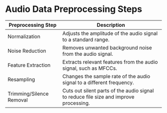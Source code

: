
# Audio Data Preprocessing Steps

| Preprocessing Step     | Description                                                                 |
|-----------------------|-----------------------------------------------------------------------------|
| Normalization         | Adjusts the amplitude of the audio signal to a standard range.             |
| Noise Reduction       | Removes unwanted background noise from the audio signal.                   |
| Feature Extraction     | Extracts relevant features from the audio signal, such as MFCCs.          |
| Resampling            | Changes the sample rate of the audio signal to a different frequency.      |
| Trimming/Silence Removal | Cuts out silent parts of the audio signal to reduce file size and improve processing. |
